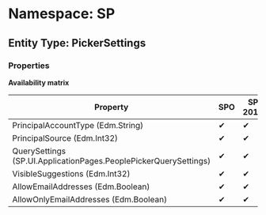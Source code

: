 # Namespace: SP
## Entity Type: PickerSettings

### Properties

**Availability matrix**

Property | SPO | SP 2019 | SP 2016 | SP 2013
----------|-----|---------|---------|--------
PrincipalAccountType (Edm.String) | ✔ | ✔ | ✔ | ✖
PrincipalSource (Edm.Int32) | ✔ | ✔ | ✔ | ✖
QuerySettings (SP.UI.ApplicationPages.PeoplePickerQuerySettings) | ✔ | ✔ | ✖ | ✖
VisibleSuggestions (Edm.Int32) | ✔ | ✔ | ✔ | ✖
AllowEmailAddresses (Edm.Boolean) | ✔ | ✔ | ✔ | ✖
AllowOnlyEmailAddresses (Edm.Boolean) | ✔ | ✔ | ✔ | ✖

